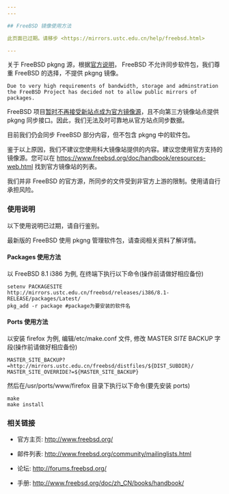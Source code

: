```yaml
---
---

## FreeBSD 镜像使用方法

此页面已过期。请移步 <https://mirrors.ustc.edu.cn/help/freebsd.html>

---
```


关于 FreeBSD pkgng 源，根据[官方说明](https://www.freebsd.org/doc/en/articles/hubs/mirror-howto.html#mirror-pkgs "https://www.freebsd.org/doc/en/articles/hubs/mirror-howto.html#mirror-pkgs")， FreeBSD 不允许同步软件包，我们尊重 FreeBSD 的选择，不提供 pkgng 镜像。

    Due to very high requirements of bandwidth, storage and adminstration the FreeBSD Project has decided not to allow public mirrors of packages.

FreeBSD 项目[暂时不再接受新站点成为官方镜像源](https://www.freebsd.org/doc/en/articles/hubs/mirror-official.html#mirror-official-become "https://www.freebsd.org/doc/en/articles/hubs/mirror-official.html#mirror-official-become")，且不向第三方镜像站点提供 pkgng 同步接口。因此，我们无法及时可靠地从官方站点同步数据。

目前我们仍会同步 FreeBSD 部分内容，但不包含 pkgng 中的软件包。

鉴于以上原因，我们不建议您使用科大镜像站提供的内容。建议您使用官方支持的镜像源。您可以在 <https://www.freebsd.org/doc/handbook/eresources-web.html> 找到官方镜像站的列表。

我们并非 FreeBSD 的官方源，所同步的文件受到非官方上游的限制。使用请自行承担风险。

### 使用说明

以下使用说明已过期，请自行鉴别。

最新版的 FreeBSD 使用 pkgng 管理软件包，请查阅相关资料了解详情。

#### Packages 使用方法

以 FreeBSD 8.1 i386 为例, 在终端下执行以下命令(操作前请做好相应备份)

    setenv PACKAGESITE http://mirrors.ustc.edu.cn/freebsd/releases/i386/8.1-RELEASE/packages/Latest/
    pkg_add -r package #package为要安装的软件名

#### Ports 使用方法

以安装 firefox 为例, 编辑/etc/make.conf 文件, 修改 MASTER _SITE_ BACKUP 字段(操作前请做好相应备份)

    MASTER_SITE_BACKUP?=http://mirrors.ustc.edu.cn/freebsd/distfiles/${DIST_SUBDIR}/
    MASTER_SITE_OVERRIDE?=${MASTER_SITE_BACKUP}

然后在/usr/ports/www/firefox 目录下执行以下命令(要先安装 ports)

    make
    make install

### 相关链接

- 官方主页: <http://www.freebsd.org/>

- 邮件列表: <http://www.freebsd.org/community/mailinglists.html>

- 论坛: <http://forums.freebsd.org/>

- 手册: <http://www.freebsd.org/doc/zh_CN/books/handbook/>
